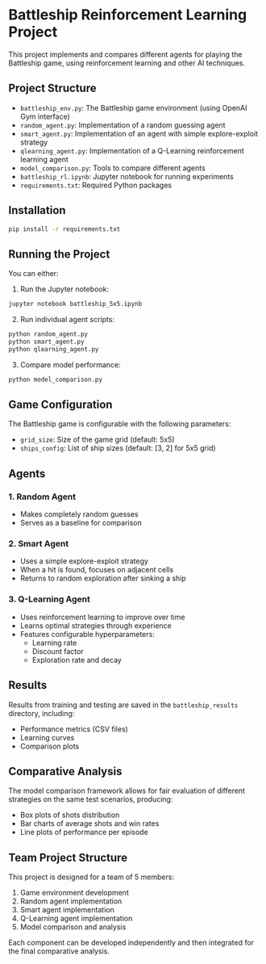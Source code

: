 # Battleship Reinforcement Learning Project

This project implements and compares different agents for playing the Battleship game, using reinforcement learning and other AI techniques.

## Project Structure

- `battleship_env.py`: The Battleship game environment (using OpenAI Gym interface)
- `random_agent.py`: Implementation of a random guessing agent
- `smart_agent.py`: Implementation of an agent with simple explore-exploit strategy
- `qlearning_agent.py`: Implementation of a Q-Learning reinforcement learning agent
- `model_comparison.py`: Tools to compare different agents
- `battleship_rl.ipynb`: Jupyter notebook for running experiments
- `requirements.txt`: Required Python packages

## Installation

```bash
pip install -r requirements.txt
```

## Running the Project

You can either:

1. Run the Jupyter notebook:
```bash
jupyter notebook battleship_5x5.ipynb
```

2. Run individual agent scripts:
```bash
python random_agent.py
python smart_agent.py
python qlearning_agent.py
```

3. Compare model performance:
```bash
python model_comparison.py
```

## Game Configuration

The Battleship game is configurable with the following parameters:
- `grid_size`: Size of the game grid (default: 5x5)
- `ships_config`: List of ship sizes (default: [3, 2] for 5x5 grid)

## Agents

### 1. Random Agent
- Makes completely random guesses
- Serves as a baseline for comparison

### 2. Smart Agent
- Uses a simple explore-exploit strategy
- When a hit is found, focuses on adjacent cells
- Returns to random exploration after sinking a ship

### 3. Q-Learning Agent
- Uses reinforcement learning to improve over time
- Learns optimal strategies through experience
- Features configurable hyperparameters:
  - Learning rate
  - Discount factor
  - Exploration rate and decay

## Results

Results from training and testing are saved in the `battleship_results` directory, including:
- Performance metrics (CSV files)
- Learning curves
- Comparison plots

## Comparative Analysis

The model comparison framework allows for fair evaluation of different strategies on the same test scenarios, producing:
- Box plots of shots distribution
- Bar charts of average shots and win rates
- Line plots of performance per episode

## Team Project Structure

This project is designed for a team of 5 members:
1. Game environment development
2. Random agent implementation
3. Smart agent implementation
4. Q-Learning agent implementation
5. Model comparison and analysis

Each component can be developed independently and then integrated for the final comparative analysis.